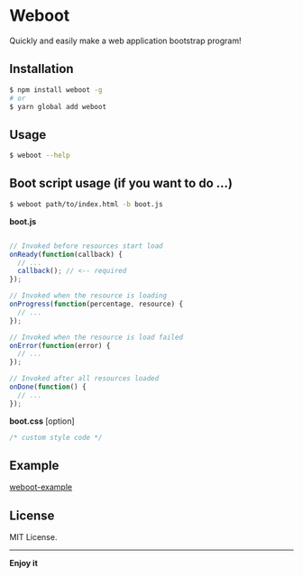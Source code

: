 # Weboot

Quickly and easily make a web application bootstrap program!

## Installation

```sh
$ npm install weboot -g
# or
$ yarn global add weboot
```

## Usage

```sh
$ weboot --help
```

## Boot script usage (if you want to do ...)

```sh
$ weboot path/to/index.html -b boot.js
```

**boot.js**

```javascript

// Invoked before resources start load
onReady(function(callback) {
  // ...
  callback(); // <-- required
});

// Invoked when the resource is loading
onProgress(function(percentage, resource) {
  // ...
});

// Invoked when the resource is load failed
onError(function(error) {
  // ...
});

// Invoked after all resources loaded
onDone(function() {
  // ...
});

```

**boot.css** [option]

```css
/* custom style code */
```

## Example

[weboot-example](https://github.com/maolion/weboot-example)

## License

MIT License.

----

**Enjoy it**
